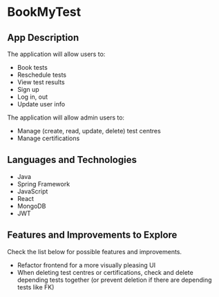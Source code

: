 # BookMyTest

## App Description
The application will allow users to:
- Book tests
- Reschedule tests
- View test results
- Sign up
- Log in, out
- Update user info

The application will allow admin users to:
- Manage (create, read, update, delete) test centres
- Manage certifications

## Languages and Technologies
- Java
- Spring Framework
- JavaScript
- React
- MongoDB
- JWT

## Features and Improvements to Explore
Check the list below for possible features and improvements.
- Refactor frontend for a more visually pleasing UI
- When deleting test centres or certifications, check and delete depending tests together (or prevent deletion if there are depending tests like FK) 
